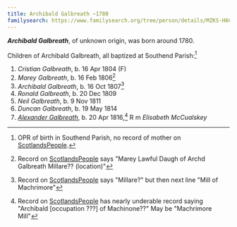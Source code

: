 ```yaml
---
title: Archibald Galbreath ~1780
familysearch: https://www.familysearch.org/tree/person/details/MZKS-H6C
---
```

***Archibald Galbreath***, of unknown origin, was born around 1780.

Children of Archibald Galbreath, all baptized at Southend Parish:[^children]

1. *Cristian Galbreath*, b. 16 Apr 1804 (F)
2. *Marey Galbreath*, b. 16 Feb 1806[^marey]
3. *Archibald Galbreath*, b. 16 Oct 1807[^archibald]
4. *Ronald Galbreath*, b. 20 Dec 1809
5. *Neil Galbreath*, b. 9 Nov 1811
6. *Duncan Galbreath*, b. 19 May 1814
7. *[Alexander Galbreath](galbreath-alexander-1816.md)*, b. 20 Apr 1816,[^alexander] R m *Elisabeth McCualskey*

[^children]: OPR of birth in Southend Parish, no record of mother on [ScotlandsPeople](https://www.scotlandspeople.gov.uk/record-results?search_type=people&event=%28B%20OR%20C%20OR%20S%29&record_type%5B0%5D=opr_births&church_type=Old%20Parish%20Registers&dl_cat=church&dl_rec=church-births-baptisms&surname_so=syn&forename_so=starts&from_year=1800&to_year=1825&parent_names=galbreath&parent_names_so=exact&parent_name_two_so=exact&county=ARGYLL&record=Church%20of%20Scotland%20%28old%20parish%20registers%29%20Roman%20Catholic%20Church%20Other%20churches&rd_real_name%5B0%5D=SOUTHEND&rd_display_name%5B0%5D=SOUTHEND_SOUTHEND&rd_label%5B0%5D=SOUTHEND&rd_name%5B0%5D=SOUTHEND&sort=asc&order=Date&field=year). 

[^marey]: Record on [ScotlandsPeople](https://www.scotlandspeople.gov.uk/view-image/nrs_opr_records/2358260?image=81&return_row=15) says "Marey Lawful Daugh of Archd Galbreath Millare?? (location)"

[^archibald]: Record on [ScotlandsPeople](https://www.scotlandspeople.gov.uk/view-image/nrs_opr_records/2357272?image=84) says "Millare?" but then next line "Mill of Machrimore"

[^alexander]: Record on [ScotlandsPeople](https://www.scotlandspeople.gov.uk/view-image/nrs_opr_records/2357208?image=102) has nearly underable record saying "Archibald [occupation ???] of Machinone??"   May be "Machrimore Mill"

